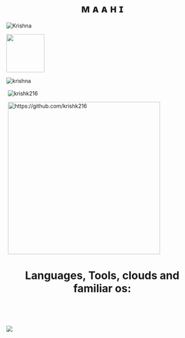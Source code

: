<h1 align="center">
  <b>ᴍ ᴀ ᴀ ʜ ɪ</b>
</h1>

<p align="left"> <img src="https://komarev.com/ghpvc/?username=krish216&label=Profile%20views&color=E95420&style=flat-square" alt="Krishna" /> </p>

<p><a href="https://t.me/krishna2621"> <img src="https://img.shields.io/badge/Telegram-blue?style=for-the-badge&logo=telegram&logoColor=white" width="100""/></a></p>

<p><img align="center" src="https://github-profile-trophy.vercel.app/?username=krishk216&theme=dracula" alt="krishna" /></p>

<p>&nbsp;<img align="center" src="https://github-readme-stats.vercel.app/api?username=krishk216&show_icons=true&theme=midnight-purple&locale=en" alt="krishk216" /></p>

<p>&nbsp;<img align="center" src="https://activity-graph.herokuapp.com/graph?username=krishk216&theme=react-dark&custom_title=Contribution+Graph" alt="https://github.com/krishk216" width="400"/></p>


  
<h1 align="center">
  <b>Languages, Tools, clouds and familiar os:</b>
</h1>
  
<p align="center">
<img src="https://img.shields.io/badge/Python-white?style=for-the-badge&logo=python&logoColor=azure-blue" alt="">
<img src="https://img.shields.io/badge/MongoDB-4EA94B?style=for-the-badge&logo=mongodb&logoColor=white" alt="" srcset="">
<img src="https://img.shields.io/badge/Ubuntu-E95420?style=for-the-badge&logo=ubuntu&logoColor=white" alt="" srcset="">
<img src="https://img.shields.io/badge/Heroku-430098?style=for-the-badge&logo=heroku&logoColor=white" alt="" srcset="">
</p>
<p align="center">
<img src="https://img.shields.io/badge/GitHub_Actions-092E20?style=for-the-badge&logo=github-actions&logoColor=white" alt="" srcset="">
<img src="https://img.shields.io/badge/Termux-414141?style=for-the-badge&logo=tmux&logoColor=#1BB91F" alt="">
<img src="https://img.shields.io/badge/Oracle-E95420?style=for-the-badge&logo=oracle&logoColor=white" alt="">
</p>
  
  
  
![](https://hit.yhype.me/github/profile?user_id=103250360)
